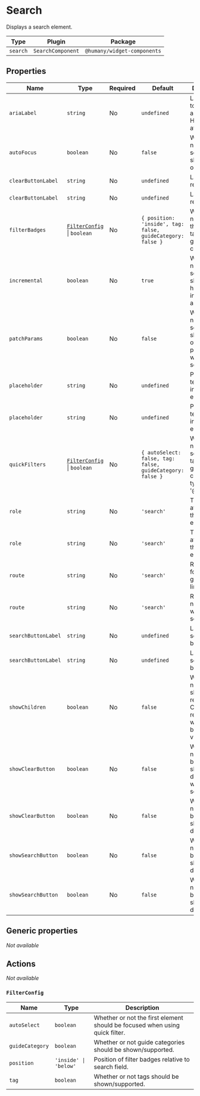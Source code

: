 # Search

Displays a search element.

| Type     | Plugin            | Package                     |
| -------- | ----------------- | --------------------------- |
| `search` | `SearchComponent` | `@humany/widget-components` |

## Properties

| Name                | Type                                         | Required | Default                                                    | Description                                                                                        |
| ------------------- | -------------------------------------------- | -------- | ---------------------------------------------------------- | -------------------------------------------------------------------------------------------------- |
| `ariaLabel`         | `string`                                     | No       | `undefined`                                                | Label applied to the input arialabel HTML attribute.                                               |
| `autoFocus`         | `boolean`                                    | No       | `false`                                                    | Whether or not the search input should focus on render.                                            |
| `clearButtonLabel`  | `string`                                     | No       | `undefined`                                                | Label for the reset button.                                                                        |
| `clearButtonLabel`  | `string`                                     | No       | `undefined`                                                | Label for the reset button.                                                                        |
| `filterBadges`      | [`FilterConfig`](#filterconfig) \| `boolean` | No       | `{ position: 'inside', tag: false, guideCategory: false }` | Whether or not to display the current tag and/or guide category.                                   |
| `incremental`       | `boolean`                                    | No       | `true`                                                     | Whether or not the search should happen incrementally as you type.                                 |
| `patchParams`       | `boolean`                                    | No       | `false`                                                    | Whether or not the search should keep other route parameters when searching.                       |
| `placeholder`       | `string`                                     | No       | `undefined`                                                | Placeholder text for the input element.                                                            |
| `placeholder`       | `string`                                     | No       | `undefined`                                                | Placeholder text for the input element.                                                            |
| `quickFilters`      | [`FilterConfig`](#filterconfig) \| `boolean` | No       | `{ autoSelect: false, tag: false, guideCategory: false }`  | Whether or not to allow selecting of tag and/or guide category by typing '#' / '@'.                |
| `role`              | `string`                                     | No       | `'search'`                                                 | The `role` attribute for the input element.                                                        |
| `role`              | `string`                                     | No       | `'search'`                                                 | The `role` attribute for the input element.                                                        |
| `route`             | `string`                                     | No       | `'search'`                                                 | Route name for generating links.                                                                   |
| `route`             | `string`                                     | No       | `'search'`                                                 | Route to navigate to when searching.                                                               |
| `searchButtonLabel` | `string`                                     | No       | `undefined`                                                | Label for the search button.                                                                       |
| `searchButtonLabel` | `string`                                     | No       | `undefined`                                                | Label for the search button.                                                                       |
| `showChildren`      | `boolean`                                    | No       | `false`                                                    | Whether or not children should be rendered. Can only be rendered when clear button is not visible. |
| `showClearButton`   | `boolean`                                    | No       | `false`                                                    | Whether or not a clear button should be displayed when searching.                                  |
| `showClearButton`   | `boolean`                                    | No       | `false`                                                    | Whether or not a reset button should be displayed.                                                 |
| `showSearchButton`  | `boolean`                                    | No       | `false`                                                    | Whether or not a search button should be displayed.                                                |
| `showSearchButton`  | `boolean`                                    | No       | `false`                                                    | Whether or not a search button should be displayed.                                                |

## Generic properties

_Not available_

## Actions

_Not available_

### `FilterConfig`

| Name            | Type                  | Description                                                                 |
| --------------- | --------------------- | --------------------------------------------------------------------------- |
| `autoSelect`    | `boolean`             | Whether or not the first element should be focused when using quick filter. |
| `guideCategory` | `boolean`             | Whether or not guide categories should be shown/supported.                  |
| `position`      | `'inside' \| 'below'` | Position of filter badges relative to search field.                         |
| `tag`           | `boolean`             | Whether or not tags should be shown/supported.                              |
